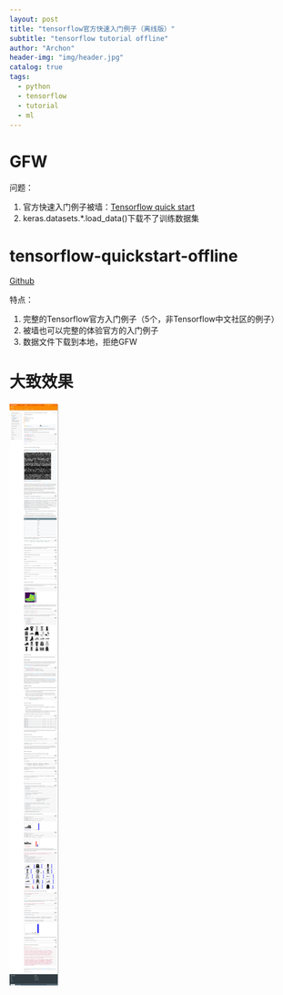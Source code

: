 ```yaml
---
layout: post
title: "tensorflow官方快速入门例子（离线版）"
subtitle: "tensorflow tutorial offline"
author: "Archon"
header-img: "img/header.jpg"
catalog: true
tags:
  - python
  - tensorflow
  - tutorial
  - ml
---
```


# GFW

问题：
1. 官方快速入门例子被墙：[Tensorflow quick start][tutorials]
2. keras.datasets.*.load_data()下载不了训练数据集

# tensorflow-quickstart-offline

[Github][tensorflow-quickstart-offline]

特点：
1. 完整的Tensorflow官方入门例子（5个，非Tensorflow中文社区的例子）
2. 被墙也可以完整的体验官方的入门例子
3. 数据文件下载到本地，拒绝GFW



# 大致效果
![example][example]


[tutorials]: https://www.tensorflow.org/tutorials/
[tensorflow-quickstart-offline]: https://github.com/archongum/tensorflow-quickstart-offline
[example]: /img/2018-10-30-tensorflow-tutorial-offline/img-1.png


